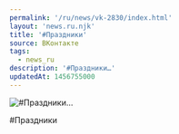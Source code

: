 ```yaml
---
permalink: '/ru/news/vk-2830/index.html'
layout: 'news.ru.njk'
title: '#Праздники'
source: ВКонтакте
tags:
  - news_ru
description: '#Праздники…'
updatedAt: 1456755000
---
```

![#Праздники…](https://sun9-36.userapi.com/impf/c631921/v631921484/1602e/mRT7w7eO6jA.jpg?size=1280x720&quality=96&sign=7a343920d787513835e473e76f12cf2f&c_uniq_tag=ATlsTAal_E3pkiyyAiAoh9rlzZvHypAu4JvysXXb5KY&type=album)

#Праздники
